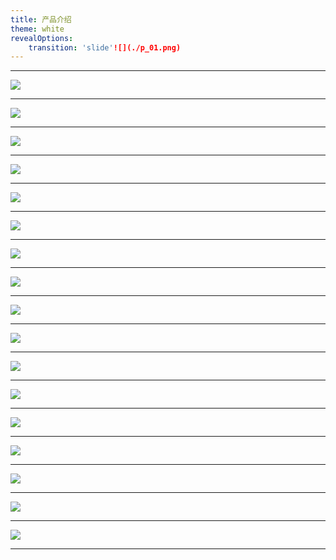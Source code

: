 ```yaml
---
title: 产品介绍 
theme: white
revealOptions:
    transition: 'slide'![](./p_01.png)
---
```


---

![](./p_02.png)

---

![](./p_03.png)

---

![](./p_04.png)

---

![](./p_05.png)

---

![](./p_06.png)

---

![](./p_07.png)

---

![](./p_08.png)

---

![](./p_09.png)

---

![](./p_10.png)

---

![](./p_11.png)

---

![](./p_12.png)

---

![](./p_13.png)

---

![](./p_14.png)

---

![](./p_15.png)

---

![](./p_16.png)

---

![](./p_17.png)

---

![](./p_18.png)

---
